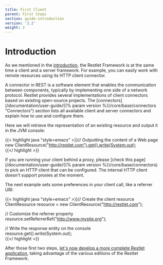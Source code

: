 ```yaml
---
title: First Client
parent: First Steps
section: guide-introduction
version: '2.2'
weight: 2
---
```

# Introduction

As we mentioned in the [introduction](../overview "Part I - Introduction"),
the Restlet Framework is at the same time a client and a server
framework. For example, you can easily work with remote resources using
its HTTP client connector.

A connector in REST is a software element that enables the communication
between components, typically by implementing one side of a network
protocol. Restlet provides several implementations of client connectors
based on existing open-source projects. The
[connectors](/documentation/user-guide/{{% param version %}}/core/base/connectors "Connectors")
section lists all available client and server connectors and explain how
to use and configure them.

Here we will retrieve the representation of an existing resource and
output it in the JVM console:

{{< highlight java "style=emacs" >}}// Outputting the content of a Web page  
new ClientResource("http://restlet.com").get().write(System.out);  
{{</ highlight >}}

If you are running your client behind a proxy, please [check this
page](/documentation/user-guide/{{% param version %}}/core/base/connectors) to
pick an HTTP client that can be configured. The internal HTTP client
doesn't support proxies at the moment.

The next example sets some preferences in your client call, like a
referrer URI:

{{< highlight java "style=emacs" >}}// Create the client resource  
ClientResource resource = new ClientResource("http://restlet.com");

// Customize the referrer property  
resource.setReferrerRef("http://www.mysite.org");  

// Write the response entity on the console
resource.get().write(System.out);  
{{</ highlight >}}

After those first two steps, [let's now develop a more complete Restlet
application](./first-application "First application"),
taking advantage of the various editions of the Restlet Framework.
